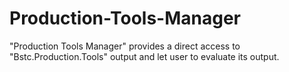 # Production-Tools-Manager
"Production Tools Manager" provides a direct access to "Bstc.Production.Tools" output and let user to evaluate its output.
